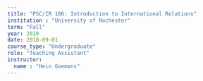 ```yaml
---
title: "PSC/IR 106: Introduction to International Relations"
institution : "University of Rochester"
term: "Fall"
year: 2010
date: 2010-09-01
course_type: "Undergraduate"
role: "Teaching Assistant"
instructor:
  name : "Hein Goemans"
---
```

